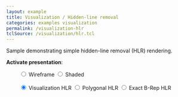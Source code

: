 ```yaml
---
layout: example
title: Visualization / Hidden-line removal
categories: examples visualization
permalink: /visualization-hlr
tclSource: /visualization/hlr.tcl
---
```


Sample demonstrating simple hidden-line removal (HLR) rendering.

**Activate presentation**:

<div class="btn-group" data-toggle="buttons" style="margin-left: 35px">
  <label class="btn btn-primary">
    <input type="radio" name="options" id="occWireframeId"> Wireframe
  </label>
  <label class="btn btn-primary">
    <input type="radio" name="options" id="occShadedId"> Shaded
  </label>
  <br><br>
  <label class="btn btn-primary active">
    <input type="radio" name="options" id="occHlrFakeId" checked> Visualization HLR
  </label>
  <label class="btn btn-primary">
    <input type="radio" name="options" id="occHlrPolyAlgoId"> Polygonal HLR
  </label>
  <label class="btn btn-primary">
    <input type="radio" name="options" id="occHlrExactAlgoId"> Exact B-Rep HLR
  </label>
</div>
<br>

<script>
document.getElementById ("occWireframeId").onchange = function()
{
  if (this.checked) { DRAWEXE.terminalPasteScript ("vhlr off; vsetdispmode b 0;"); }
}
document.getElementById ("occShadedId").onchange = function()
{
  if (this.checked) { DRAWEXE.terminalPasteScript ("vhlr off; vsetdispmode b 1; vaspects -silhouette 0 -interiorStyle SOLID;"); }
}
document.getElementById ("occHlrFakeId").onchange = function()
{
  if (this.checked) { DRAWEXE.terminalPasteScript ("vhlr off; vsetdispmode b 1; vaspects -silhouette 1 -interiorStyle HIDDENLINE;"); }
}
document.getElementById ("occHlrPolyAlgoId").onchange = function()
{
  if (this.checked) { DRAWEXE.terminalPasteScript ("vhlr on -algo polyAlgo; vsetdispmode b 0;"); }
}
document.getElementById ("occHlrExactAlgoId").onchange = function()
{
  if (this.checked) { DRAWEXE.terminalPasteScript ("vhlr on -algo algo; vsetdispmode b 0;"); }
}
</script> 
